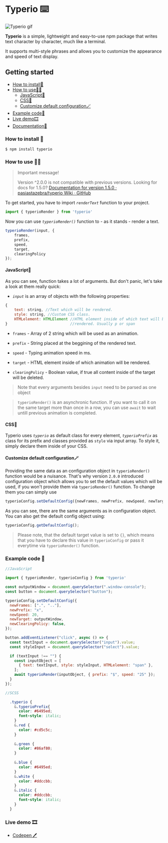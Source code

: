 # Typerio ⌨️

![Typerio gif](https://cdn.discordapp.com/attachments/827239377926619170/1204944493892341810/Arc_EsqyfDm9aa.gif?ex=65d69302&is=65c41e02&hm=8517adf99c6341e75da99e5be692911ef714e5ed7bfda977d5bce908ee4d97b4&)

**Typerio** is a simple, lightweight and easy-to-use npm package that writes text character by character, much like a terminal.

It supports multi-style phrases and allows you to customize the appearance and speed of text display.

## Getting started

- [How to install📩](#how-to-install-)
- [How to use🤷‍♂️](#how-to-use)
  - [JavaScript💛](#javascript)
  - [CSS💙](#css)
  - [Customize default configuration🪄](#customize-default-configuration)
- [Example code👀](#example-code-)
- [Live demo🎞️](#live-demo-)
- [Documentation📙](https://github.com/pasiastazebra/typerio/wiki/Documentation-for-versions-2.x.x)

### How to install 📩

```console
$ npm install typerio
```

### How to use 🤷‍♂️

> Important message!
> 
> Version ^2.0.0 is not compatible with previous versions. Looking for docs for 1.5.0? [Documentation for version 1.5.0 · pasiastazebra/typerio Wiki · GitHub](https://github.com/pasiastazebra/typerio/wiki/Documentation-for-version-1.5.0)

To get started, you have to import _`renderText`_ function to your project.

```javascript
import { typerioRender } from 'typerio'
```

Now you can use _`typerioRender()`_ function to - as it stands - render a text.

```javascript
typerioRender(input, {
    frames,
    prefix,
    speed,
    target,
    clearingPolicy
});
```

#### JavaScript💛

As you can see, function takes a lot of arguments. But don't panic, let's take a look at them really quick:

- _`input`_ is an array of objects with the following properties:
  

```javascript
{
    text: string, //Text which will be rendered.
    style: string, //Custom CSS class.
    HTMLelement: HTMLElement //HTML element inside of which text will be
}                            //rendered. Usually p or span
```

- `frames` - Array of 2 string which will be used as an animation.
  
- `prefix` - String placed at the beggining of the rendered text.
  
- `speed` - Typing animation speed in ms.
  
- `target` - HTML element inside of which animation will be rendered.
  
- `clearingPolicy` - Boolean value, if true all content inside of the target will be deleted.
  

> Note that every arguments besides `input` need to be parsed as one object

> `typerioRender()` is an asynchronic function. If you want to call it on the same target more than once in a row, you can use `await` to wait untill previous animation is completed.

#### CSS💙

Typerio uses _`typerio`_ as default class for every element, *`typerioPrefix`* as class for its prefix and classes provided as `style` via input array. To style it, simply declare them inside of your CSS.

#### Customize default configuration🪄

Providing the same data as an configuration object in `typerioRender()` function would be a nuisance. That's why version `2.0.0` introduced configuration object which allows you to set the default values which will be used, if you won't provide them via `typerioRender()` function. To change them you can simply use

```javascript
typerioConfig.setDefaultConfig({newFrames, newPrefix, newSpeed, newTarget, newClearingPolicy});;
```

As you can see, there are the same arguments as in configuration object. You can also get the default config object using:

```javascript
typerioConfig.getDefaultConfig();
```

> Please note, that the default target value is set to `{}`, which means that you have to declare this value in `typerioConfig` or pass it everytime via `typerioRender()` function.

### Example code 👀

```javascript
//JavaScript

import { typerioRender, typerioConfig } from 'typerio'

const outputWindow = document.querySelector(".window-console");
const button = document.querySelector("button");

typerioConfig.setDefaultConfig({
  newFrames: [".", ".."],
  newPrefix: "x",
  newSpeed: 20,
  newTarget: outputWindow,
  newClearingPolicy: false,
});

button.addEventListener("click", async () => {
  const textInput = document.querySelector("input").value;
  const styleInput = document.querySelector("select").value;

  if (textInput !== "") {
    const inputObject = [
      { text: textInput, style: styleInput, HTMLelement: "span" },
    ];
    await typerioRender(inputObject, { prefix: "$", speed: "25" });
  }
});
```

```scss
//SCSS

  .typerio {
    &.typerioPrefix{
      color: #6495ed;
      font-style: italic;
    }
    &.red {
      color: #cd5c5c;
    }
  
    &.green {
      color: #86af80;
    }
  
    &.blue {
      color: #6495ed;
    }
    &.white {
      color: #ddccbb;
    }
    &.italic {
      color: #ddccbb;
      font-style: italic;
    }
  }
```

### Live demo 🎞️

- [Codepen 🖊️](https://codepen.io/pasiastazebra/pen/XWGqBLJ)